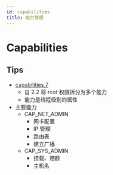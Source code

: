 ```yaml
---
id: capabilities
title: 能力管理
---
```


# Capabilities
## Tips
* [capabilities.7](http://man7.org/linux/man-pages/man7/capabilities.7.html)
  * 自 2.2 将 root 权限拆分为多个能力
  * 能力是线程级别的属性
* 主要能力
  * CAP_NET_ADMIN
    * 网卡配置
    * IP 管理
    * 路由表
    * 建立广播
  * CAP_SYS_ADMIN
    * 挂载、赔额
    * 主机名
